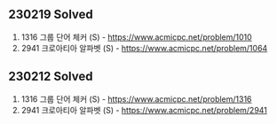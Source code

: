 ## 230219 Solved
1. 1316 그룹 단어 체커 (S) - https://www.acmicpc.net/problem/1010
2. 2941 크로아티아 알파벳 (S) - https://www.acmicpc.net/problem/1064


## 230212 Solved
1. 1316 그룹 단어 체커 (S) - https://www.acmicpc.net/problem/1316
2. 2941 크로아티아 알파벳 (S) - https://www.acmicpc.net/problem/2941
